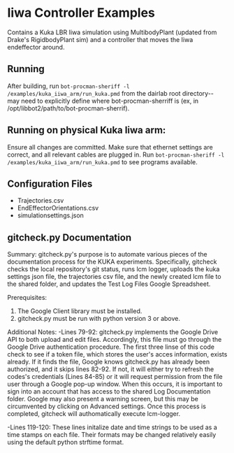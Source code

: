 # Iiwa Controller Examples
Contains a Kuka LBR Iiwa simulation using MultibodyPlant (updated from Drake's RigidbodyPlant sim)
and a controller that moves the Iiwa endeffector around.

## Running
After building, run `bot-procman-sheriff -l /examples/kuka_iiwa_arm/run_kuka.pmd` from the
dairlab root directory-- may need to explicitly define where bot-procman-sherriff
is (ex, in /opt/libbot2/path/to/bot-procman-sherrif).

## Running on physical Kuka Iiwa arm:
Ensure all changes are committed.
Make sure that ethernet settings are correct, and all relevant cables are plugged in.
Run `bot-procman-sheriff -l /examples/kuka_iiwa_arm/run_kuka.pmd` to see programs available.

## Configuration Files
* Trajectories.csv
* EndEffectorOrientations.csv
* simulationsettings.json

## gitcheck.py Documentation

Summary:
gitcheck.py's purpose is to automate various pieces of the documentation process for the KUKA experiments. Specifically, gitcheck checks the local repository's git status, runs lcm logger, uploads the kuka settings json file, the trajectories csv file, and the newly created lcm file to the shared folder, and updates the Test Log Files Google Spreadsheet.

Prerequisites:
1. The Google Client library must be installed.
2. gitcheck.py must be run with python version 3 or above.

Additional Notes:
-Lines 79-92: gitcheck.py implements the Google Drive API to both upload and edit files. Accordingly, this file must go through the Google Drive authentication procedure. The first three linse of this code check to see if a token file, which stores the user's acces information, exists already. If it finds the file, Google knows gitcheck.py has already been authorized, and it skips lines 82-92. If not, it will either try to refresh the codes's credentials (Lines 84-85) or it will request permission from the file user through a Google pop-up window. When this occurs, it is important to sign into an account that has access to the shared Log Documentation folder. Google may also present a warning screen, but this may be circumvented by clicking on Advanced settings. Once this process is completed, gitcheck will authomatically execute lcm-logger.

-Lines 119-120: These lines initalize date and time strings to be used as a time stamps on each file. Their formats may be changed relatively easily using the default python strftime format.
